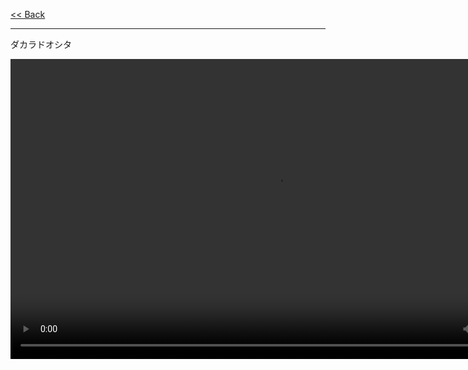 [<< Back](./Other.html)

---

ダカラドオシタ

<video width="852" height="480" controls>   <source src="../Videos/meme1.mp4"> </video>